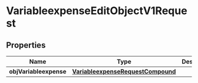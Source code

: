 
# VariableexpenseEditObjectV1Request

## Properties
Name | Type | Description | Notes
------------ | ------------- | ------------- | -------------
**objVariableexpense** | [**VariableexpenseRequestCompound**](VariableexpenseRequestCompound.md) |  | 



